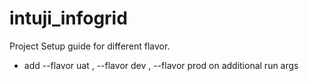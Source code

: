 # intuji_infogrid

Project Setup guide for different flavor.
 - add --flavor uat , --flavor dev , --flavor prod on additional run args